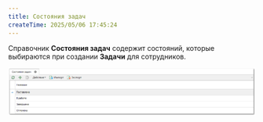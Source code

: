 ```yaml
---
title: Состояния задач
createTime: 2025/05/06 17:45:24
---
```

Справочник **Состояния задач** содержит состояний, которые выбираются при создании **Задачи** для сотрудников.

![](../../../assets/specification/image395.png)



